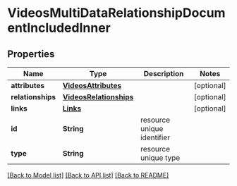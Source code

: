 # VideosMultiDataRelationshipDocumentIncludedInner

## Properties
Name | Type | Description | Notes
------------ | ------------- | ------------- | -------------
**attributes** | [**VideosAttributes**](VideosAttributes.md) |  | [optional] 
**relationships** | [**VideosRelationships**](VideosRelationships.md) |  | [optional] 
**links** | [**Links**](Links.md) |  | [optional] 
**id** | **String** | resource unique identifier | 
**type** | **String** | resource unique type | 

[[Back to Model list]](../README.md#documentation-for-models) [[Back to API list]](../README.md#documentation-for-api-endpoints) [[Back to README]](../README.md)


